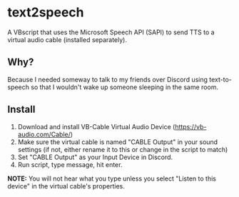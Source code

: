 # text2speech
A VBscript that uses the Microsoft Speech API (SAPI) to send TTS to a virtual audio cable (installed separately).

## Why?

Because I needed someway to talk to my friends over Discord using text-to-speech so that I wouldn't wake up someone sleeping in the same room.

## Install

1. Download and install VB-Cable Virtual Audio Device (https://vb-audio.com/Cable/)
2. Make sure the virtual cable is named "CABLE Output" in your sound settings (if not, either rename it to this or change in the script to match)
3. Set "CABLE Output" as your Input Device in Discord.
4. Run script, type message, hit enter.

**NOTE:** You will not hear what you type unless you select "Listen to this device" in the virtual cable's properties.

